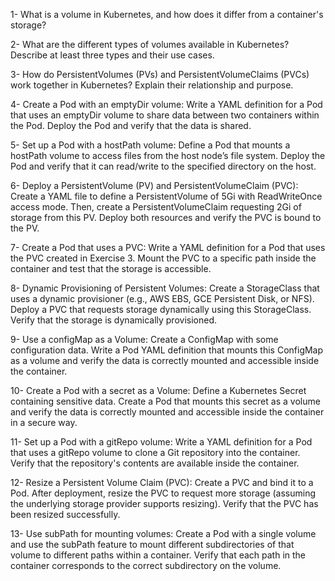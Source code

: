 1- What is a volume in Kubernetes, and how does it differ from a container's storage?

2- What are the different types of volumes available in Kubernetes? Describe at least three types and their use cases.

3- How do PersistentVolumes (PVs) and PersistentVolumeClaims (PVCs) work together in Kubernetes? Explain their relationship and purpose.

4- Create a Pod with an emptyDir volume:
	Write a YAML definition for a Pod that uses an emptyDir volume to share data between two containers within the Pod. Deploy the Pod and verify that the data is shared.

5- Set up a Pod with a hostPath volume:
	Define a Pod that mounts a hostPath volume to access files from the host node’s file system. Deploy the Pod and verify that it can read/write to the specified directory on the host.

6- Deploy a PersistentVolume (PV) and PersistentVolumeClaim (PVC):
	Create a YAML file to define a PersistentVolume of 5Gi with ReadWriteOnce access mode. Then, create a PersistentVolumeClaim requesting 2Gi of storage from this PV. Deploy both resources and verify the PVC is bound to the PV.

7- Create a Pod that uses a PVC:
	Write a YAML definition for a Pod that uses the PVC created in Exercise 3. Mount the PVC to a specific path inside the container and test that the storage is accessible.

8- Dynamic Provisioning of Persistent Volumes:
	Create a StorageClass that uses a dynamic provisioner (e.g., AWS EBS, GCE Persistent Disk, or NFS). Deploy a PVC that requests storage dynamically using this StorageClass. Verify that the storage is dynamically provisioned.

9- Use a configMap as a Volume:
	Create a ConfigMap with some configuration data. Write a Pod YAML definition that mounts this ConfigMap as a volume and verify the data is correctly mounted and accessible inside the container.

10- Create a Pod with a secret as a Volume:
	Define a Kubernetes Secret containing sensitive data. Create a Pod that mounts this secret as a volume and verify the data is correctly mounted and accessible inside the container in a secure way.

11- Set up a Pod with a gitRepo volume:
	Write a YAML definition for a Pod that uses a gitRepo volume to clone a Git repository into the container. Verify that the repository's contents are available inside the container.

12- Resize a Persistent Volume Claim (PVC):
	Create a PVC and bind it to a Pod. After deployment, resize the PVC to request more storage (assuming the underlying storage provider supports resizing). Verify that the PVC has been resized successfully.

13- Use subPath for mounting volumes:
	Create a Pod with a single volume and use the subPath feature to mount different subdirectories of that volume to different paths within a container. Verify that each path in the container corresponds to the correct subdirectory on the volume.
